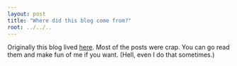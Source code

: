 ```yaml
---
layout: post
title: "Where did this blog come from?"
root: ../../..
---
```


Originally this blog lived [here](http://blogs.thegotonerd.com/maelstrom/). Most of the posts were crap. You can go read them and make fun of me if you want. (Hell, even I do that sometimes.)

